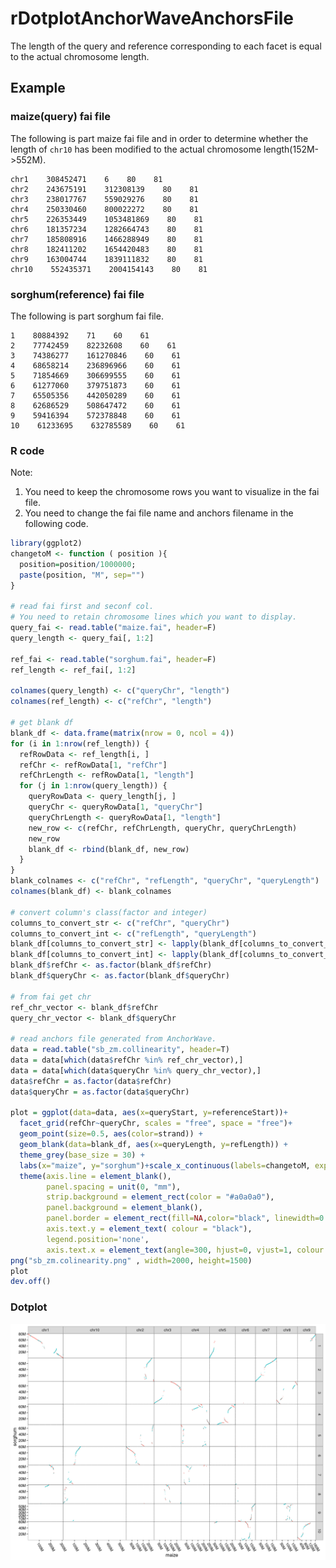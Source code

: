# rDotplotAnchorWaveAnchorsFile

The length of the query and reference corresponding to each facet is equal to the actual chromosome length.

## Example

### maize(query) fai file

The following is part maize fai file and in order to determine whether the length of `chr10` has been modified to the actual chromosome length(152M->552M).

```text
chr1    308452471    6    80    81
chr2    243675191    312308139    80    81
chr3    238017767    559029276    80    81
chr4    250330460    800022272    80    81
chr5    226353449    1053481869    80    81
chr6    181357234    1282664743    80    81
chr7    185808916    1466288949    80    81
chr8    182411202    1654420483    80    81
chr9    163004744    1839111832    80    81
chr10    552435371    2004154143    80    81
```

### sorghum(reference) fai file

The following is part sorghum fai file.

```text
1    80884392    71    60    61
2    77742459    82232608    60    61
3    74386277    161270846    60    61
4    68658214    236896966    60    61
5    71854669    306699555    60    61
6    61277060    379751873    60    61
7    65505356    442050289    60    61
8    62686529    508647472    60    61
9    59416394    572378848    60    61
10    61233695    632785589    60    61
```

### R code

Note:

1. You need to keep the chromosome rows you want to visualize in the fai file.
2. You need to change the fai file name and anchors filename  in the following code.

```R
library(ggplot2)
changetoM <- function ( position ){
  position=position/1000000;
  paste(position, "M", sep="")
}

# read fai first and seconf col.
# You need to retain chromosome lines which you want to display.
query_fai <- read.table("maize.fai", header=F)
query_length <- query_fai[, 1:2]

ref_fai <- read.table("sorghum.fai", header=F)
ref_length <- ref_fai[, 1:2]

colnames(query_length) <- c("queryChr", "length")
colnames(ref_length) <- c("refChr", "length")

# get blank df
blank_df <- data.frame(matrix(nrow = 0, ncol = 4))
for (i in 1:nrow(ref_length)) {
  refRowData <- ref_length[i, ]
  refChr <- refRowData[1, "refChr"]
  refChrLength <- refRowData[1, "length"]
  for (j in 1:nrow(query_length)) {
    queryRowData <- query_length[j, ]
    queryChr <- queryRowData[1, "queryChr"]
    queryChrLength <- queryRowData[1, "length"]
    new_row <- c(refChr, refChrLength, queryChr, queryChrLength)
    new_row
    blank_df <- rbind(blank_df, new_row)
  }
}
blank_colnames <- c("refChr", "refLength", "queryChr", "queryLength")
colnames(blank_df) <- blank_colnames

# convert column's class(factor and integer)
columns_to_convert_str <- c("refChr", "queryChr")
columns_to_convert_int <- c("refLength", "queryLength")
blank_df[columns_to_convert_str] <- lapply(blank_df[columns_to_convert_str], as.character)
blank_df[columns_to_convert_int] <- lapply(blank_df[columns_to_convert_int], as.integer)
blank_df$refChr <- as.factor(blank_df$refChr)
blank_df$queryChr <- as.factor(blank_df$queryChr)

# from fai get chr
ref_chr_vector <- blank_df$refChr
query_chr_vector <- blank_df$queryChr

# read anchors file generated from AnchorWave.
data = read.table("sb_zm.collinearity", header=T)
data = data[which(data$refChr %in% ref_chr_vector),]
data = data[which(data$queryChr %in% query_chr_vector),]
data$refChr = as.factor(data$refChr)
data$queryChr = as.factor(data$queryChr)

plot = ggplot(data=data, aes(x=queryStart, y=referenceStart))+
  facet_grid(refChr~queryChr, scales = "free", space = "free")+
  geom_point(size=0.5, aes(color=strand)) + 
  geom_blank(data=blank_df, aes(x=queryLength, y=refLength)) +
  theme_grey(base_size = 30) +
  labs(x="maize", y="sorghum")+scale_x_continuous(labels=changetoM, expand=c(0, 0)) + scale_y_continuous(labels=changetoM, expand=c(0, 0)) +
  theme(axis.line = element_blank(),
        panel.spacing = unit(0, "mm"),
        strip.background = element_rect(color = "#a0a0a0"),
        panel.background = element_blank(),
        panel.border = element_rect(fill=NA,color="black", linewidth=0.5, linetype="solid"),
        axis.text.y = element_text( colour = "black"),
        legend.position='none',
        axis.text.x = element_text(angle=300, hjust=0, vjust=1, colour = "black") )
png("sb_zm.colinearity.png" , width=2000, height=1500)
plot
dev.off()
```

### Dotplot

<p align="center">
<img src="./sb_zm.colinearity.png" alt= sb_zm.collinearity.png width="800px" background-color="#ffffff" />
</p>
